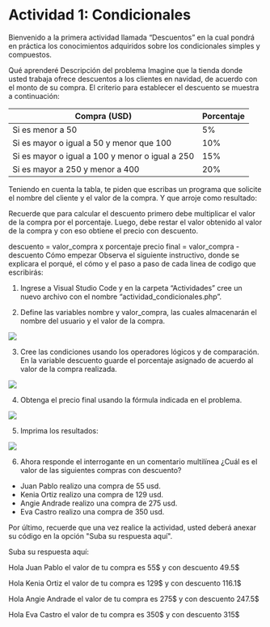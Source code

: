 # Actividad 1: Condicionales

Bienvenido a la primera actividad llamada “Descuentos” en la cual pondrá en práctica los conocimientos adquiridos sobre los condicionales simples y compuestos.

Qué aprenderé
Descripción del problema
Imagine que la tienda donde usted trabaja ofrece descuentos a los clientes en navidad, de acuerdo con el monto de su compra. El criterio para establecer el descuento se muestra a continuación:

|Compra (USD)|Porcentaje|
|-----------|----------|
|Si es menor a 50|5%|
|Si es mayor o igual a 50 y menor que 100|10%|
|Si es mayor o igual a 100 y menor o igual a 250|15%|
|Si es mayor a 250 y menor a 400|20%|
 

Teniendo en cuenta la tabla, te piden que escribas un programa que solicite el nombre del cliente y el valor de la compra. Y que arroje como resultado: 

 

Recuerde que para calcular el descuento primero debe multiplicar el valor de la compra por el porcentaje. Luego, debe restar el valor obtenido al valor de la compra y con eso obtiene el precio con descuento.

descuento = valor_compra x porcentaje
precio final = valor_compra - descuento
Cómo empezar
Observa el siguiente instructivo, donde se explicara el porqué, el cómo y el paso a paso de cada linea de codigo que escribirás:

 

1. Ingrese a Visual Studio Code y en la carpeta “Actividades” cree un nuevo archivo con el nombre “actividad_condicionales.php”.

2. Define las variables nombre y valor_compra, las cuales almacenarán el nombre del usuario y el valor de la compra.

![](https://edutin-publico.s3.amazonaws.com/documents/documents/QtlAS3wxvy/archivo.png)


3. Cree las condiciones usando los operadores lógicos y de comparación. En la variable descuento guarde el porcentaje asignado de acuerdo al valor de la compra realizada.

![](https://edutin-publico.s3.amazonaws.com/documents/documents/yvtfOkhF8w/archivo.png) 

4. Obtenga el precio final usando la fórmula indicada en el problema. 

![](https://edutin-publico.s3.amazonaws.com/documents/documents/4SDddFBQE3/archivo.png)

5. Imprima los resultados:

![](https://edutin-publico.s3.amazonaws.com/documents/documents/scdztHSsET/archivo.png) 

6. Ahora responde el interrogante en un comentario multilínea ¿Cuál es el valor de las siguientes compras con descuento? 

* Juan Pablo realizo una compra de 55 usd.
* Kenia Ortiz realizo una compra de 129 usd.
* Angie Andrade realizo una compra de 275 usd.
* Eva Castro realizo una compra de 350 usd.

Por último, recuerde que una vez realice la actividad, usted deberá anexar su código en la opción "Suba su respuesta aquí". 


Suba su respuesta aquí:

Hola Juan Pablo el valor de tu compra es 55$ y con descuento 49.5$

Hola Kenia Ortiz el valor de tu compra es 129$ y con descuento 116.1$

Hola Angie Andrade el valor de tu compra es 275$ y con descuento 247.5$

Hola Eva Castro el valor de tu compra es 350$ y con descuento 315$
